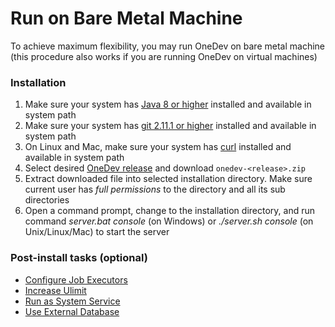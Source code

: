 # Run on Bare Metal Machine

To achieve maximum flexibility, you may run OneDev on bare metal machine (this procedure also works if you are running OneDev on virtual machines)

### Installation

1. Make sure your system has [Java 8 or higher](https://www.oracle.com/technetwork/java/javase/downloads/index.html) installed and available in system path 
1. Make sure your system has [git 2.11.1 or higher](https://git-scm.com/downloads) installed and available in system path
1. On Linux and Mac, make sure your system has [curl](https://curl.haxx.se) installed and available in system path
1. Select desired [OneDev release](https://code.onedev.io/projects/onedev-server/builds?query=%22Job%22+is+%22Release%22)  and download `onedev-<release>.zip`
1. Extract downloaded file into selected installation directory. Make sure current user has *full permissions* to the directory and all its sub directories
1. Open a command prompt, change to the installation directory, and run command _server.bat console_ (on Windows) or _./server.sh console_ (on Unix/Linux/Mac) to start the server

### Post-install tasks (optional)

 * [Configure Job Executors](configure-job-executors.md)
 * [Increase Ulimit](increase-ulimit.md)
 * [Run as System Service](run-as-system-service.md)
 * [Use External Database](use-external-database.md)